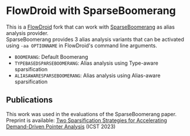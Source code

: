 

# FlowDroid with SparseBoomerang

This is a [FlowDroid](https://github.com/secure-software-engineering/FlowDroid) fork that can work with [SparseBoomerang](https://github.com/secure-software-engineering/SparseBoomerang) as alias analysis provider.  
SparseBoomerang provides 3 alias analysis variants that can be activated using `-aa OPTIONNAME` in FlowDroid's command line arguments.
- `BOOMERANG`: Default Boomerang
- `TYPEBASEDSPARSEBOOMERANG`: Alias analysis using Type-aware sparsification
- `ALIASAWARESPARSEBOOMERANG`: Alias analysis using Alias-aware sparsification


## Publications
This work was used in the evaluations of the SparseBoomerang paper.  
Preprint is available: [Two Sparsification Strategies for Accelerating Demand-Driven Pointer Analysis](https://www.bodden.de/pubs/kb23sparsification.pdf) (ICST 2023)
